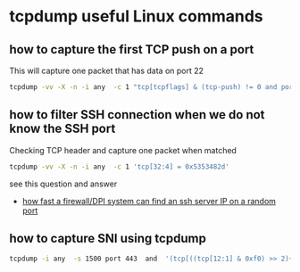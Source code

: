 # tcpdump useful Linux commands 


## how to capture the first TCP push on a port

This will capture one packet that has data on port 22

```bash
tcpdump -vv -X -n -i any  -c 1 "tcp[tcpflags] & (tcp-push) != 0 and port 22"
```

## how to filter SSH connection when we do not know the SSH port

Checking TCP header and capture one packet when matched

```bash
tcpdump -vv -X -n -i any  -c 1 'tcp[32:4] = 0x5353482d'
```

see this question and answer 

- [how fast a firewall/DPI system can find an ssh server IP on a random port](https://superuser.com/questions/1822830/how-fast-a-firewall-dpi-system-can-find-an-ssh-server-ip-on-a-random-port)


## how to capture SNI using tcpdump 

```bash
tcpdump -i any  -s 1500 port 443  and  '(tcp[((tcp[12:1] & 0xf0) >> 2)+5:1] = 0x01) and (tcp[((tcp[12:1] & 0xf0) >> 2):1] = 0x16)' -nnXSs0 -ttt
```
